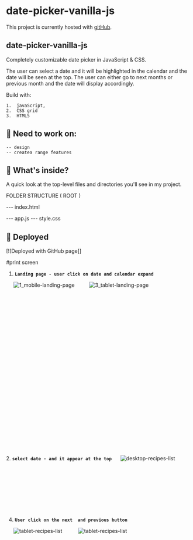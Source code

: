 # date-picker-vanilla-js
This project is currently hosted  with [gitHub](). 

## date-picker-vanilla-js


Completely customizable date picker in JavaScript & CSS. 

The user can select a date and it will be highlighted in the calendar and the date will be seen at the top. The user can either go to next months or previous month and the date will display accordingly.

Build with:

 	1.	javaScript,  
	2.	CSS grid
	3.	HTML5


 ## 🧐 Need to work on:
    -- design
    -- createa range features
  


 ## 🧐 What's inside?


A quick look at the top-level files and directories you'll see in my project.

FOLDER STRUCTURE
( ROOT )

--- index.html

--- app.js
--- style.css

 ## 💫 Deployed

[![Deployed with GitHub page]]


 
#print screen

1.  **`Landing page - user click on date and calendar expand`**
<img align="left" src="https://user-images.githubusercontent.com/18241226/62568912-e4c83d00-b885-11e9-9163-ae6b0bb32746.png" alt="1_mobile-landing-page" title="1_landing-page" hspace="20"/>
<img align="left" src="https://user-images.githubusercontent.com/18241226/62568913-e4c83d00-b885-11e9-9970-1c1f1f41e3da.png" alt="3_tablet-landing-page" title="2_landing-page_expand calendar" hspace="20"/>
<br/><br/><br/><br/><br/><br/><br/><br/><br/><br/><br/><br/><br/><br/><br/><br/><br/><br/>







<br/><br/><br/><br/><br/><br/><br/><br/><br/>
2.  **`select date - and it appear at the top`**
<img src="https://user-images.githubusercontent.com/18241226/62568915-e560d380-b885-11e9-93ce-19ab55b7c1af.png" alt="desktop-recipes-list" title="date selection" hspace="20"/>
<br/><br/><br/><br/><br/><br/><br/><br/><br/>
 

 




4.  **`User click on the next  and previous button`**
<img src="https://user-images.githubusercontent.com/18241226/62568917-e560d380-b885-11e9-925f-c19f166ee0c7.png" alt="tablet-recipes-list" title="tablet-recipes-list" hspace="20"/>
<img src="https://user-images.githubusercontent.com/18241226/62568918-e5f96a00-b885-11e9-80bc-369736242f75.png" alt="tablet-recipes-list" title="tablet-recipes-list" hspace="20"/>
<br/><br/><br/><br/><br/><br/><br/><br/><br/><br/><br/>
